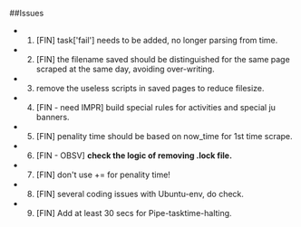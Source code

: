 ##Issues

+ 1. [FIN] task['fail'] needs to be added, no longer parsing from time.
+ 2. [FIN] the filename saved should be distinguished for the same page scraped at the same day, avoiding over-writing.
+ 3. remove the useless scripts in saved pages to reduce filesize.
+ 4. [FIN - need IMPR] build special rules for activities and special ju banners.
+ 5. [FIN] penality time should be based on now_time for 1st time scrape.
+ 6. [FIN - OBSV] **check the logic of removing .lock file.**
+ 7. [FIN] don't use += for penality time!
+ 8. [FIN] several coding issues with Ubuntu-env, do check.
+ 9. [FIN] Add at least 30 secs for Pipe-tasktime-halting.